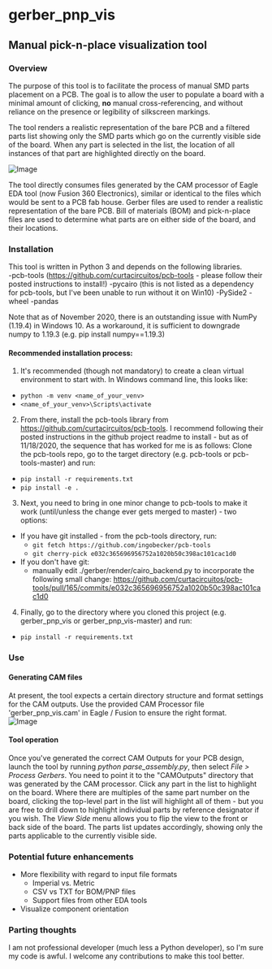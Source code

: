 # gerber_pnp_vis
## Manual pick-n-place visualization tool
### Overview
The purpose of this tool is to facilitate the process of manual SMD parts placement on a PCB.  The goal is to allow the user to populate a board with a minimal amount of clicking, **no** manual cross-referencing, and without reliance on the presence or legibility of silkscreen markings.

The tool renders a realistic representation of the bare PCB and a filtered parts list showing only the SMD parts which go on the currently visible side of the board.  When any part is selected in the list, the location of all instances of that part are highlighted directly on the board.

![Image](https://user-images.githubusercontent.com/24237058/99197281-8dd73600-275f-11eb-93c6-27b2d7d8e8eb.png)

The tool directly consumes files generated by the CAM processor of Eagle EDA tool (now Fusion 360 Electronics), similar or identical to the files which would be sent to a PCB fab house.  Gerber files are used to render a realistic representation of the bare PCB.  Bill of materials (BOM) and pick-n-place files are used to determine what parts are on either side of the board, and their locations. 

### Installation
This tool is written in Python 3 and depends on the following libraries.  
-pcb-tools (https://github.com/curtacircuitos/pcb-tools - please follow their posted instructions to install!)
-pycairo (this is not listed as a dependency for pcb-tools, but I've been unable to run without it on Win10)
-PySide2
-wheel
-pandas

Note that as of November 2020, there is an outstanding issue with NumPy (1.19.4) in Windows 10.  As a workaround, it is sufficient to downgrade numpy to 1.19.3 (e.g. pip install numpy==1.19.3)

#### Recommended installation process:
1. It's recommended (though not mandatory) to create a clean virtual environment to start with.  In Windows command line, this looks like:
 * `python -m venv <name_of_your_venv>`
 * `<name_of_your_venv>\Scripts\activate`

2. From there, install the pcb-tools library from https://github.com/curtacircuitos/pcb-tools.  I recommend following their posted instructions in the github project readme to install - but as of 11/18/2020, the sequence that has worked for me is as follows:
Clone the pcb-tools repo, go to the target directory (e.g. pcb-tools or pcb-tools-master) and run:
  * `pip install -r requirements.txt`
  * `pip install -e .`

3. Next, you need to bring in one minor change to pcb-tools to make it work (until/unless the change ever gets merged to master) - two options:
 * If you have git installed - from the pcb-tools directory, run:
   * `git fetch https://github.com/ingobecker/pcb-tools`
   * `git cherry-pick e032c365696956752a1020b50c398ac101cac1d0`
 * If you don't have git:
   * manually edit ./gerber/render/cairo_backend.py to incorporate the following small change: https://github.com/curtacircuitos/pcb-tools/pull/165/commits/e032c365696956752a1020b50c398ac101cac1d0

4. Finally, go to the directory where you cloned this project (e.g. gerber_pnp_vis or gerber_pnp_vis-master) and run:
  * `pip install -r requirements.txt`

### Use
#### Generating CAM files
At present, the tool expects a certain directory structure and format settings for the CAM outputs.  Use the provided CAM Processor file 'gerber_pnp_vis.cam' in Eagle / Fusion to ensure the right format.  
![Image](https://user-images.githubusercontent.com/24237058/99197512-fa9f0000-2760-11eb-8658-3f71fd464ff0.PNG)

#### Tool operation
Once you've generated the correct CAM Outputs for your PCB design, launch the tool by running *python parse_assembly.py*, then select *File > Process Gerbers*.  You need to point it to the "CAMOutputs" directory that was generated by the CAM processor.
Click any part in the list to highlight on the board.  Where there are multiples of the same part number on the board, clicking the top-level part in the list will highlight all of them - but you are free to drill down to highlight individual parts by reference designator if you wish.
The *View Side* menu allows you to flip the view to the front or back side of the board.  The parts list updates accordingly, showing only the parts applicable to the currently visible side.

### Potential future enhancements
* More flexibility with regard to input file formats
  * Imperial vs. Metric
  * CSV vs TXT for BOM/PNP files
  * Support files from other EDA tools
* Visualize component orientation

### Parting thoughts
I am not professional developer (much less a Python developer), so I'm sure my code is awful.  I welcome any contributions to make this tool better.

